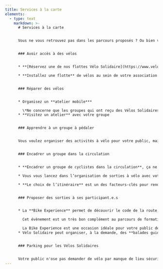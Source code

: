 ```yaml
---
title: Services à la carte
elements:
  - type: text
    markdown: >-
      # Services à la carte


      Vous ne vous retrouvez pas dans les parcours proposés ? Ou bien vous souhaitez aller plus loin ? Servez-vous dans notre boite à outils.


      ### Avoir accès à des vélos


      * **[Réservez une de nos flottes Vélo Solidaire](https://www.velosolidaire.brussels/bookings.fr)** pour organiser vos propres cours de mise en selle ou organiser des sorties à vélos avec votre public

      * **Installez une flotte** de vélos au sein de votre association et la rendez-la accessible aux associations du quartier.


      ### Réparer des vélos


      * Organisez un **atelier mobile***

        \*Ne concerne que les groupes qui ont reçu des Vélos Solidaires.
      * **Visitez un atelier** avec votre groupe


      ### Apprendre à un groupe à pédaler


      Vous voulez organiser des activités à vélo pour votre public, mais vous vous rendez compte que vos bénéficiaires n’ont jamais appris à pédaler ? Nous avons développé toute une méthodologie pour apprendre l’équilibre dynamique à vélo. Nous proposons un module de formation pour vous transmettre cette méthodologie, en se mettant dans les conditions réelles d’apprentissage.


      ### Encadrer un groupe dans la circulation


      * **Encadrer un groupe de cyclistes dans la circulation**, ça ne s’improvise pas ! Nous proposons un module de formation qui mélange théorie et pratique pour que vous vous sentiez plus outillé.es à encadrer un déplacement en groupe à vélo.

      * Vous vous lancez dans l’organisation de sorties à vélo avec votre public, et vous souhaiteriez que Pro Velo soit présent pour vous mettre en confiance et **vous soutenir dans l’encadrement du groupe** ? Nous pouvons en discuter et voir de quelle manière nous pouvons vous aider.

      * **Le choix de l’itinéraire** est un des facteurs-clés pour rendre la pratique du vélo agréable et sécurisante. Vous voulez organiser une sortie avec vos participant.es, ou conseiller quelqu’un sur l’itinéraire de son déplacement, mais vous ne savez pas trop comment vous y prendre ? Nous pouvons vous aider à faire le tri dans les outils existants, évaluer la longueur adéquate d’une sortie en fonction du niveau de vos participant.es, connaître les lieux à éviter ou à privilégier… 


      ### Proposer des sorties à ses participant.e.s


      * La **Bike Experience** permet de découvrir le code de la route, de faire une sortie en groupe dans le trafic, de tester un vélo pendant 2 semaines, ou encore d’être accompagné.e individuellement par un.e coach sur 3 déplacements de votre choix, et tout cela gratuitement ! 

        Cet évènement est un très bon complément au parcours de formation Vélo Solidaire. Une fois que les participant.es ont appris à pédaler, ils/elles peuvent s’inscrire à la Bike Experience Débutant.es, qui est adaptée à un public avec un niveau de maîtrise encore assez bas. Lorsque vos bénéficiaires sont déjà capables de rouler en groupe dans le trafic, la Bike Experience Afterwork est plus adaptée. 

        La Bike Experience est une occasion idéale pour votre public de sortir du cadre de l’association et d’aller découvrir d’autres lieux où l’on peut appréhender les déplacements à vélo de manière encadrée, bienveillante et sécurisante. Toutes les informations se trouvent sur le site : <https://bikeexperience.brussels/>
      * Vélo Solidaire peut organiser, à la demande, des **balades guidées** qui peuvent inclure toute la famille et pas seulement les participant.es au parcours de formation. Elles peuvent avoir lieu en semaine ou le week-end, sur un thème choisi (par exemple, découvert des espaces verts) et sont encadrées par un.e guide de Pro Velo. 


      ### Parking pour les Vélos Solidaires


      Votre public n'ose pas demander de vélo par manque de lieu sécurisé où le stocker ? Cherchons une solution ensemble ! Vous avez repéré un garage, un hangar, un endroit qui pourrait faire office de parking vélos dans votre quartier ? Contactez-nous, nous étudierons la possibilité de l'aménager en parking vélo.
---
```

